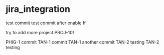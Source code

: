 
# jira_integration
 test commit 
 test commit after enable ff

try to add more project PROJ-101


PHIG-1 commit
TAN-1 commit
TAN-1 another commit
TAN-2 testing
TAN-2 testing
